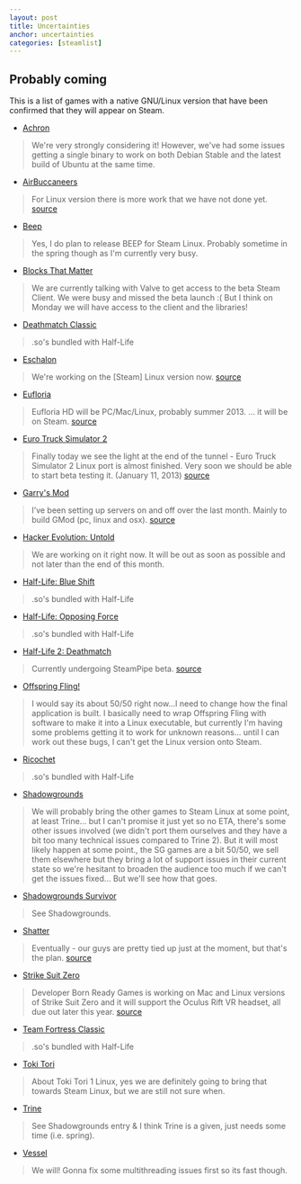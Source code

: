 ```yaml
---
layout: post
title: Uncertainties
anchor: uncertainties
categories: [steamlist]
---
```


Probably coming
---------------

This is a list of games with a native GNU/Linux version that have been confirmed that they will appear on Steam.  

- [Achron](http://store.steampowered.com/app/109700/)
> We're very strongly considering it! However, we've had some issues getting a single binary to work on both Debian Stable and the latest build of Ubuntu at the same time.

- [AirBuccaneers](http://store.steampowered.com/app/223630/)
> For Linux version there is more work that we have not done yet. 
[source](http://steamcommunity.com/app/223630/discussions/0/846938351173220372/#c846941710571338183) 

- [Beep](http://store.steampowered.com/app/104200/)
> Yes, I do plan to release BEEP for Steam Linux. Probably sometime in the spring though as I'm currently very busy.

- [Blocks That Matter](http://store.steampowered.com/app/111800/)
> We are currently talking with Valve to get access to the beta Steam Client. We were busy and missed the beta launch :( But I think on Monday we will have access to the client and the libraries!

- [Deathmatch Classic](http://store.steampowered.com/app/40/)
> .so's bundled with Half-Life

- [Eschalon](http://store.steampowered.com/app/25600/)
> We're working on the [Steam] Linux version now.
[source](http://basiliskgames.com/forums/viewtopic.php?f=2&t=6351)

- [Eufloria](http://store.steampowered.com/app/41210/)
> Eufloria HD will be PC/Mac/Linux, probably summer 2013. ... it will be on Steam.
[source](http://steamcommunity.com/app/41210/discussions/0/864951022580397498/#c846944052733617314)

- [Euro Truck Simulator 2](http://store.steampowered.com/app/227300/)
> Finally today we see the light at the end of the tunnel - Euro Truck Simulator 2 Linux port is almost finished. Very soon we should be able to start beta testing it. (January 11, 2013)
[source](http://blog.scssoft.com/2013/01/linux-is-close.html)

- [Garry's Mod](http://store.steampowered.com/app/4000/)
> I’ve been setting up servers on and off over the last month. Mainly to build GMod (pc, linux and osx).
[source](http://garry.tv/post/42030021399/catch-up)

- [Hacker Evolution: Untold](http://store.steampowered.com/app/70110/)
> We are working on it right now. It will be out as soon as possible and not later than the end of this month.

- [Half-Life: Blue Shift](http://store.steampowered.com/app/130/)
> .so's bundled with Half-Life

- [Half-Life: Opposing Force](http://store.steampowered.com/app/50/)
> .so's bundled with Half-Life

- [Half-Life 2: Deathmatch](http://store.steampowered.com/app/320/)
> Currently undergoing SteamPipe beta.
[source](https://support.steampowered.com/kb_article.php?ref=7388-QPFN-2491)

- [Offspring Fling!](http://store.steampowered.com/app/211360/)
> I would say its about 50/50 right now...I need to change how the final application is built. I basically need to wrap Offspring Fling with software to make it into a Linux executable, but currently I'm having some problems getting it to work for unknown reasons... until I can work out these bugs, I can't get the Linux version onto Steam.

- [Ricochet](http://store.steampowered.com/app/60/)
 > .so's bundled with Half-Life

- [Shadowgrounds](http://store.steampowered.com/app/2500/)
> We will probably bring the other games to Steam Linux at some point, at least Trine... but I can't promise it just yet so no ETA, there's some other issues involved (we didn't port them ourselves and they have a bit too many technical issues compared to Trine 2). But it will most likely happen at some point., the SG games are a bit 50/50, we sell them elsewhere but they bring a lot of support issues in their current state so we're hesitant to broaden the audience too much if we can't get the issues fixed... But we'll see how that goes.

- [Shadowgrounds Survivor](http://store.steampowered.com/app/11200/)
> See Shadowgrounds.

- [Shatter](http://store.steampowered.com/app/20820/)
> Eventually - our guys are pretty tied up just at the moment, but that's the plan.
[source](https://twitter.com/sidhenz/status/288123060098326528)

- [Strike Suit Zero](http://store.steampowered.com/app/209540/)
> Developer Born Ready Games is working on Mac and Linux versions of Strike Suit Zero and it will support the Oculus Rift VR headset, all due out later this year.
[source](http://www.joystiq.com/2013/01/23/strike-suit-zero-ignores-the-countdown-out-now-for-pc/)

- [Team Fortress Classic](http://store.steampowered.com/app/20/)
> .so's bundled with Half-Life

- [Toki Tori](http://store.steampowered.com/app/38700/)
> About Toki Tori 1 Linux, yes we are definitely going to bring that towards Steam Linux, but we are still not sure when.

- [Trine](http://store.steampowered.com/app/35700/)
> See Shadowgrounds entry & I think Trine is a given, just needs some time (i.e. spring).

- [Vessel](http://store.steampowered.com/app/108500/)
> We will! Gonna fix some multithreading issues first so its fast though.
